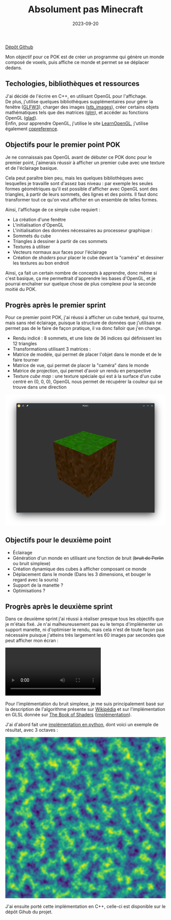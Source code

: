 ﻿---
layout: layout/pok.njk

title: "Absolument pas Minecraft"
authors:
  - Paul Vietor

date: 2023-09-20

tags: 
  - "temps 1"
  - "OpenGL"
  - "GLSL"
  - "C++"
  - "Bruit simplexe"

résumé: Génération et affichage d'un monde composé de voxels.
---

[Dépôt Github](https://github.com/lauravietor/POK1_Not_Minecraft)

Mon objectif pour ce POK est de créer un programme qui génère un monde composé de voxels, puis affiche ce monde et permet se se déplacer dedans.

## Techologies, bibliothèques et ressources

J'ai décidé de l'écrire en C++, en utilisant OpenGL pour l'affichage.  
De plus, j'utilise quelques bibliothèques supplémentaires pour gérer la fenêtre ([GLFW3](https://www.glfw.org/)), charger des images ([stb_images](https://github.com/nothings/stb/blob/master/stb_image.h)), créer certains objets mathématiques tels que des matrices ([glm](https://github.com/g-truc/glm)), et accéder au fonctions OpenGL ([glad](https://glad.dav1d.de/)).  
Enfin, pour apprendre OpenGL, j'utilise le site [LearnOpenGL](https://learnopengl.com), j'utilise également [cppreference](https://en.cppreference.com/w/).

## Objectifs pour le premier point POK

Je ne connaissais pas OpenGL avant de débuter ce POK donc pour le premier point, j'aimerais réussir à afficher un premier cube avec une texture et de l'éclairage basique.

Cela peut paraître bien peu, mais les quelques bibliothèques avec lesquelles je travaille sont d'assez bas niveau : par exemple les seules formes géométriques qu'il est possible d'afficher avec OpenGL sont des triangles, à partir de leurs sommets, des lignes et des points. Il faut donc transformer tout ce qu'on veut afficher en un ensemble de telles formes.

Ainsi, l'affichage de ce simple cube requiert :
- La création d'une fenêtre
- L'initialisation d'OpenGL
- L'initialisation des données nécessaires au processeur graphique :
 - Sommets du cube
 - Triangles à dessiner à partir de ces sommets
 - Textures à utiliser
 - Vecteurs normaux aux faces pour l'éclairage
- Création de *shaders* pour placer le cube devant la "caméra" et dessiner les textures au bon endroit

Ainsi, ça fait un certain nombre de concepts à apprendre, donc même si c'est basique, ça me permettrait d'apprendre les bases d'OpenGL, et je pourrai enchaîner sur quelque chose de plus complexe pour la seconde moitié du POK.

## Progrès après le premier sprint

Pour ce premier point POK, j'ai réussi à afficher un cube texturé, qui tourne, mais sans réel éclairage, puisque la structure de données que j'utilisais ne permet pas de le faire de façon pratique, il va donc falloir que j'en change.

- Rendu indicé : 8 sommets, et une liste de 36 indices qui définissent les 12 triangles
- Transformations utilisant 3 matrices :
 - Matrice de modèle, qui permet de placer l'objet dans le monde et de le faire tourner
 - Matrice de vue, qui permet de placer la "caméra" dans le monde
 - Matrice de projection, qui permet d'avoir un rendu en perspective
- Texture *cube map* : une texture spéciale qui est à la surface d'un cube centré en (0, 0, 0), OpenGL nous permet de récupérer la couleur qui se trouve dans une direction

![cube](cube_qui_tourne.png)

## Objectifs pour le deuxième point

- Éclairage
- Génération d'un monde en utilisant une fonction de bruit (~~bruit de Perlin~~ ou bruit simplexe)
- Création dynamique des cubes à afficher composant ce monde
- Déplacement dans le monde (Dans les 3 dimensions, et bouger le regard avec la souris)
- Support de la manette ?
- Optimisations ?

## Progrès après le deuxième sprint

Dans ce deuxième sprint j'ai réussi à réaliser presque tous les objectifs que je m'étais fixé. Je n'ai malheureusement pas eu le temps d'implémenter un support manette, ni d'optimiser le rendu, mais cela n'est de toute façon pas nécessaire puisque j'atteins très largement les 60 images par secondes que peut afficher mon écran :


<video controls>
<source src="mouvement.webm" type="video/webm"/>
Votre navigateur ne supporte pas les vidéos au format webm.
</video>


Pour l'implémentation du bruit simplexe, je me suis principalement basé sur la description de l'algorithme présente sur [Wikipédia](https://en.wikipedia.org/wiki/Simplex_noise) et sur l'implémentation en GLSL donnée sur [The Book of Shaders](https://thebookofshaders.com/11/?lan=fr) ([implémentation](https://thebookofshaders.com/edit.php#11/2d-snoise-clear.frag)). 

J'ai d'abord fait une [implémentation en python](simplexnoise.zip), dont voici un exemple de résultat, avec 3 octaves :

![Bruit simplexe à 3 octaves](threeoctaves.png)

J'ai ensuite porté cette implémentation en C++, celle-ci est disponible sur le dépôt Gihub du projet.

